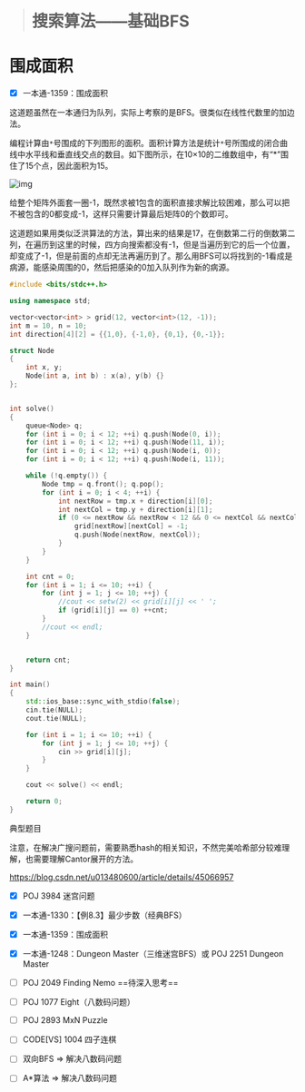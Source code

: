 > # 搜索算法——基础BFS

# 围成面积

- [x] 一本通-1359：围成面积

这道题虽然在一本通归为队列，实际上考察的是BFS。很类似在线性代数里的加边法。

编程计算由`*`号围成的下列图形的面积。面积计算方法是统计`*`号所围成的闭合曲线中水平线和垂直线交点的数目。如下图所示，在10×10的二维数组中，有“*”围住了15个点，因此面积为15。

![img](http://ybt.ssoier.cn:8088/pic/1359.gif)

给整个矩阵外面套一圈-1，既然求被1包含的面积直接求解比较困难，那么可以把不被包含的0都变成-1，这样只需要计算最后矩阵0的个数即可。

这道题如果用类似泛洪算法的方法，算出来的结果是17，在倒数第二行的倒数第二列，在遍历到这里的时候，四方向搜索都没有-1，但是当遍历到它的后一个位置，却变成了-1，但是前面的点却无法再遍历到了。那么用BFS可以将找到的-1看成是病源，能感染周围的0，然后把感染的0加入队列作为新的病源。

```c++
#include <bits/stdc++.h>

using namespace std;

vector<vector<int> > grid(12, vector<int>(12, -1));
int m = 10, n = 10;
int direction[4][2] = {{1,0}, {-1,0}, {0,1}, {0,-1}};

struct Node
{
	int x, y;
	Node(int a, int b) : x(a), y(b) {}
};


int solve()
{
	queue<Node> q;
	for (int i = 0; i < 12; ++i) q.push(Node(0, i));
	for (int i = 0; i < 12; ++i) q.push(Node(11, i));
	for (int i = 0; i < 12; ++i) q.push(Node(i, 0));
	for (int i = 0; i < 12; ++i) q.push(Node(i, 11));

	while (!q.empty()) {
		Node tmp = q.front(); q.pop();
		for (int i = 0; i < 4; ++i) {
			int nextRow = tmp.x + direction[i][0];
			int nextCol = tmp.y + direction[i][1];
			if (0 <= nextRow && nextRow < 12 && 0 <= nextCol && nextCol < 12 && grid[nextRow][nextCol] == 0) {
				grid[nextRow][nextCol] = -1;
				q.push(Node(nextRow, nextCol));
			}
		}
	}

	int cnt = 0;
	for (int i = 1; i <= 10; ++i) {
		for (int j = 1; j <= 10; ++j) {
		    //cout << setw(2) << grid[i][j] << ' ';
			if (grid[i][j] == 0) ++cnt;
		}
		//cout << endl;
	}


	return cnt;
}

int main()
{
	std::ios_base::sync_with_stdio(false);
	cin.tie(NULL);
	cout.tie(NULL);

	for (int i = 1; i <= 10; ++i) {
		for (int j = 1; j <= 10; ++j) {
			cin >> grid[i][j];
		}
	}

	cout << solve() << endl;

	return 0;
}
```









典型题目

注意，在解决广搜问题前，需要熟悉hash的相关知识，不然完美哈希部分较难理解，也需要理解Cantor展开的方法。

<https://blog.csdn.net/u013480600/article/details/45066957>

- [x] POJ 3984 迷宫问题
- [x] 一本通-1330：【例8.3】最少步数（经典BFS）
- [x] 一本通-1359：围成面积
- [x] 一本通-1248：Dungeon Master（三维迷宫BFS）或 POJ 2251 Dungeon Master
- [ ] POJ 2049 Finding Nemo ==待深入思考==
- [ ] POJ 1077 Eight（八数码问题）
- [ ] POJ 2893 MxN Puzzle
- [ ] CODE[VS] 1004 四子连棋
- [ ] 双向BFS => 解决八数码问题
- [ ] A*算法 => 解决八数码问题

